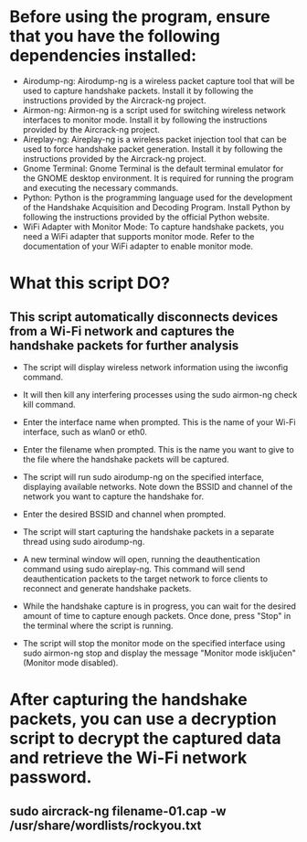# Before using the program, ensure that you have the following dependencies installed:

- Airodump-ng: Airodump-ng is a wireless packet capture tool that will be used to capture handshake packets. Install it by following the instructions provided by the Aircrack-ng project.
- Airmon-ng: Airmon-ng is a script used for switching wireless network interfaces to monitor mode. Install it by following the instructions provided by the Aircrack-ng project.
- Aireplay-ng: Aireplay-ng is a wireless packet injection tool that can be used to force handshake packet generation. Install it by following the instructions provided by the Aircrack-ng project.
- Gnome Terminal: Gnome Terminal is the default terminal emulator for the GNOME desktop environment. It is required for running the program and executing the necessary commands.
- Python: Python is the programming language used for the development of the Handshake Acquisition and Decoding Program. Install Python by following the instructions provided by the official Python website.
- WiFi Adapter with Monitor Mode: To capture handshake packets, you need a WiFi adapter that supports monitor mode. Refer to the documentation of your WiFi adapter to enable monitor mode.

# What this script DO?

## This script automatically disconnects devices from a Wi-Fi network and captures the handshake packets for further analysis

- The script will display wireless network information using the iwconfig command.

- It will then kill any interfering processes using the sudo airmon-ng check kill command.

- Enter the interface name when prompted. This is the name of your Wi-Fi interface, such as wlan0 or eth0.

- Enter the filename when prompted. This is the name you want to give to the file where the handshake packets will be captured.

- The script will run sudo airodump-ng on the specified interface, displaying available networks. Note down the BSSID and channel of the network you want to capture the handshake for.

- Enter the desired BSSID and channel when prompted.

- The script will start capturing the handshake packets in a separate thread using sudo airodump-ng.

- A new terminal window will open, running the deauthentication command using sudo aireplay-ng. This command will send deauthentication packets to the target network to force clients to reconnect and generate handshake packets.

- While the handshake capture is in progress, you can wait for the desired amount of time to capture enough packets. Once done, press "Stop" in the terminal where the script is running.

- The script will stop the monitor mode on the specified interface using sudo airmon-ng stop and display the message "Monitor mode isključen" (Monitor mode disabled).
# After capturing the handshake packets, you can use a decryption script to decrypt the captured data and retrieve the Wi-Fi network password.
## sudo aircrack-ng filename-01.cap -w /usr/share/wordlists/rockyou.txt


